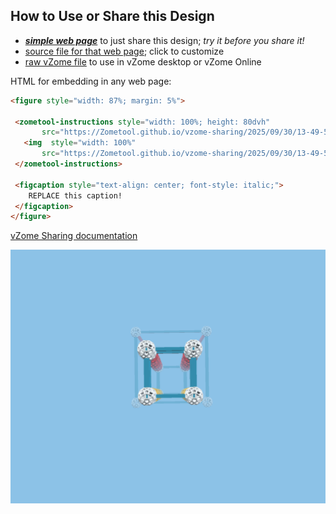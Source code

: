 
## How to Use or Share this Design

 - [***simple web page***](<https://Zometool.github.io/vzome-sharing/2025/09/30/13-49-50-p16-shadows-Perspective2DCubeShadow+3DPerspBuild/>) to just share this design; *try it before you share it!*
 - [source file for that web page](<https://github.com/Zometool/vzome-sharing/edit/main/2025/09/30/13-49-50-p16-shadows-Perspective2DCubeShadow+3DPerspBuild/index.md>); click to customize
 - [raw vZome file](<https://raw.githubusercontent.com/Zometool/vzome-sharing/main/2025/09/30/13-49-50-p16-shadows-Perspective2DCubeShadow+3DPerspBuild/p16-shadows-Perspective2DCubeShadow+3DPerspBuild.vZome>) to use in vZome desktop or vZome Online
 
 HTML for embedding in any web page:
 ```html
<figure style="width: 87%; margin: 5%">
  
  <zometool-instructions style="width: 100%; height: 80dvh"
        src="https://Zometool.github.io/vzome-sharing/2025/09/30/13-49-50-p16-shadows-Perspective2DCubeShadow+3DPerspBuild/p16-shadows-Perspective2DCubeShadow+3DPerspBuild.vZome" >
    <img  style="width: 100%"
        src="https://Zometool.github.io/vzome-sharing/2025/09/30/13-49-50-p16-shadows-Perspective2DCubeShadow+3DPerspBuild/p16-shadows-Perspective2DCubeShadow+3DPerspBuild.png" >
  </zometool-instructions>

  <figcaption style="text-align: center; font-style: italic;">
     REPLACE this caption!
  </figcaption>
</figure>

 ```

[vZome Sharing documentation](https://vzome.github.io/vzome/sharing.html#how-it-works)

![Image](<p16-shadows-Perspective2DCubeShadow+3DPerspBuild.png>)

